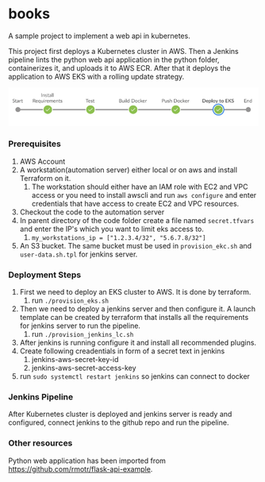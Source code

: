 # books
A sample project to implement a web api in kubernetes.

This project first deploys a Kubernetes cluster in AWS.
Then a Jenkins pipeline lints the python web api application in the python folder, containerizes it, and uploads it to AWS ECR. After that it deploys the application to AWS EKS with a rolling update strategy.

<img src="https://raw.githubusercontent.com/tadayoni1/books/master/screenshots/pipeline.PNG">

### Prerequisites

1. AWS Account
1. A workstation(automation server) either local or on aws and install Terraform on it.
    1. The workstation should either have an IAM role with EC2 and VPC access or you need to install awscli and run `aws configure` and enter credentials that have access to create EC2 and VPC resources.
1. Checkout the code to the automation server
1. In parent directory of the code folder create a file named `secret.tfvars` and enter the IP's which you want to limit eks access to.
    1. `my_workstations_ip = ["1.2.3.4/32", "5.6.7.8/32"]`
1. An S3 bucket. The same bucket must be used in `provision_ekc.sh` and `user-data.sh.tpl` for jenkins server.

### Deployment Steps
1. First we need to deploy an EKS cluster to AWS. It is done by terraform. 
    1. run `./provision_eks.sh`
1. Then we need to deploy a jenkins server and then configure it. A launch template can be created by terraform that installs all the requirements for jenkins server to run the pipeline.
    1. run `./provision_jenkins_lc.sh`
1. After jenkins is running configure it and install all recommended plugins.
1. Create following creadentials in form of a secret text in jenkins
    1. jenkins-aws-secret-key-id
    1. jenkins-aws-secret-access-key
1. run `sudo systemctl restart jenkins` so jenkins can connect to docker


### Jenkins Pipeline
After Kubernetes cluster is deployed and jenkins server is ready and configured, connect jenkins to the github repo and run the pipeline.

### Other resources
Python web application has been imported from https://github.com/rmotr/flask-api-example.
